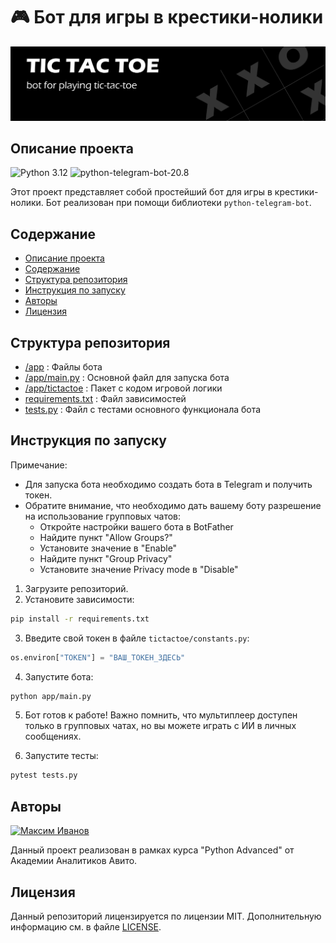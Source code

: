 # 🎮 Бот для игры в крестики-нолики

![img](img/cover.png)

## Описание проекта

![Python 3.12](https://img.shields.io/badge/Python-3.12-3776AB?style=flat-square&logo=python&logoColor=white) ![python-telegram-bot-20.8](https://img.shields.io/badge/python--telegram--bot-20.8-3776AB?style=flat-square&logo=python&logoColor=white)

Этот проект представляет собой простейший бот для игры в крестики-нолики. Бот реализован при помощи библиотеки `python-telegram-bot`.

## Содержание

  - [Описание проекта](#описание-проекта)
  - [Содержание](#содержание)
  - [Структура репозитория](#структура-репозитория)
  - [Инструкция по запуску](#инструкция-по-запуску)
  - [Авторы](#авторы)
  - [Лицензия](#лицензия)

## Структура репозитория

- [/app](https://github.com/moxeeem/tictactoe/tree/main/app) : Файлы бота
- [/app/main.py](https://github.com/moxeeem/tictactoe/tree/main/app/main.py) : Основной файл для запуска бота
- [/app/tictactoe](https://github.com/moxeeem/tictactoe/tree/main/app/tictactoe) : Пакет с кодом игровой логики
- [requirements.txt](https://github.com/moxeeem/tictactoe/tree/main/requirements.txt) : Файл зависимостей
- [tests.py](https://github.com/moxeeem/tictactoe/tree/main/tests.py) : Файл с тестами основного функционала бота

## Инструкция по запуску

Примечание:

- Для запуска бота необходимо создать бота в Telegram и получить токен.
- Обратите внимание, что необходимо дать вашему боту разрешение на использование групповых чатов:
  - Откройте настройки вашего бота в BotFather
  - Найдите пункт "Allow Groups?"
  - Установите значение в "Enable"
  - Найдите пункт "Group Privacy"
  - Установите значение Privacy mode в "Disable"

1. Загрузите репозиторий.
2. Установите зависимости:

  ```bash
  pip install -r requirements.txt
  ```

3. Введите свой токен в файле `tictactoe/constants.py`:

  ```python
  os.environ["TOKEN"] = "ВАШ_ТОКЕН_ЗДЕСЬ"
  ```

4. Запустите бота:

  ```bash
  python app/main.py
  ```

5. Бот готов к работе! Важно помнить, что мультиплеер доступен только в групповых чатах, но вы можете играть с ИИ в личных сообщениях.

6. Запустите тесты:

  ```bash
  pytest tests.py
  ```

## Авторы

[![Максим Иванов](https://img.shields.io/badge/Максим_Иванов-GitHub-black?style=flat-square&logo=github&logoColor=white)](https://github.com/moxeeem)

Данный проект реализован в рамках курса "Python Advanced" от Академии Аналитиков Авито.

## Лицензия

Данный репозиторий лицензируется по лицензии MIT. Дополнительную информацию см. в файле [LICENSE](/LICENSE).
